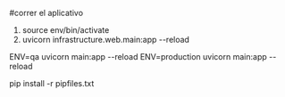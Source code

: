 #correr el aplicativo 

1. source env/bin/activate
2. uvicorn infrastructure.web.main:app --reload

ENV=qa uvicorn main:app --reload
ENV=production uvicorn main:app --reload

pip install -r pipfiles.txt 

